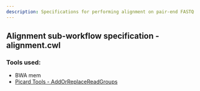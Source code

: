 ```yaml
---
description: Specifications for performing alignment on pair-end FASTQ files.
---
```


## Alignment sub-workflow specification - alignment.cwl

### Tools used:

-   BWA mem
-   [Picard Tools - AddOrReplaceReadGroups](https://msk-access.gitbook.io/command-line-tools-cwl/picard-tools/picard_add_or_replace_read_groups_1.96)
